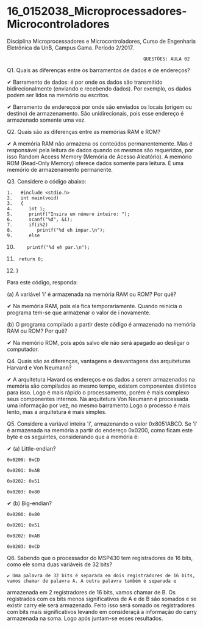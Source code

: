 # 16_0152038_Microprocessadores-Microcontroladores
Disciplina Microprocessadores e Microcontroladores, Curso de Engenharia Eletrônica da UnB, Campus Gama. Período 2/2017.

                                                      QUESTÕES: AULA 02
                                                      
                                                      
Q1. Quais as diferenças entre os barramentos de dados e de endereços?

✔ Barramento de dados: é por onde os dados são transmitido bidirecionalmente (enviando e recebendo dados). Por exemplo, os dados podem 
ser lidos na memório ou escritos.

✔ Barramento de endereço:é por onde são enviados os locais (origem ou destino) de armazenamento. São unidirecionais, pois esse endereço
é armazenado somente uma vez.

Q2. Quais são as diferenças entre as memórias RAM e ROM?

✔ A memória RAM não armazena os conteúdos permanentemente. Mas é responsável pela leitura de dados quando os mesmos são requeridos, por isso
Random Access Memory (Memória de Acesso Aleatório).
A memório ROM (Read-Only Memory) oferece dados somente para leitura. É uma memório de armazenamento permanente.

Q3. Considere o código abaixo:

    1.   #include <stdio.h>
    2.   int main(void)
    3.   {
    4.      int i;
    5.      printf("Insira um número inteiro: ");
    6.      scanf("%d", &i);
    7.      if(i%2)
    8.         printf("%d eh impar.\n");
    9.      else
   10.         printf("%d eh par.\n");
   11.      return 0;
   12.   }

Para este código, responda:

(a) A variável 'i' é armazenada na memória RAM ou ROM? Por quê?

✔ Na memória RAM, pois ela fica temporariamente. Quando reinicia o programa tem-se que armazenar o valor de i novamente.

(b) O programa compilado a partir deste código é armazenado na memória RAM ou ROM? Por quê?

✔ Na memório ROM, pois após salvo ele não será apagado ao desligar o computador.

Q4. Quais são as diferenças, vantagens e desvantagens das arquiteturas Harvard e Von Neumann?

✔ A arquitetura Havard os endereços e os dados a serem armazenados na memória são compilados ao mesmo tempo, existem componentes distintos
para isso. Logo é mais rápido o processamento, porém é mais complexo seus componentes internos.
Na arquitetura Von Neumann é processada uma informação por vez, no mesmo barramento.Logo o processo é mais lento, mas a arquitetura é 
mais simples.

Q5. Considere a variável inteira 'i', armazenando o valor 0x8051ABCD. Se 'i' é armazenada na memória a partir do endereço 0x0200, 
como ficam este byte e os seguintes, considerando que a memória é:

✔ (a) Little-endian?

	0x0200: 0xCD
  
	0x0201: 0xAB
  
	0x0202: 0x51
  
	0x0203: 0x80
	
✔ (b) Big-endian?

	0x0200: 0x80
  
	0x0201: 0x51
  
	0x0202: 0xAB
  
	0x0203: 0xCD

Q6. Sabendo que o processador do MSP430 tem registradores de 16 bits, como ele soma duas variáveis de 32 bits?

    ✔ Uma palavra de 32 bits é separada em dois registradores de 16 bits, vamos chamar de palavra A. A outra palavra também é separada e 
armazenada em 2 registradores de 16 bits, vamos chamar de B. Os registrados com os bits menos significativos de A e de B são somados e 
se existir carry ele será armazenado. Feito isso será somado os registradores com bits mais significativos levando em consideraçã a 
informação do carry armazenada na soma. Logo após juntam-se esses resultados.
